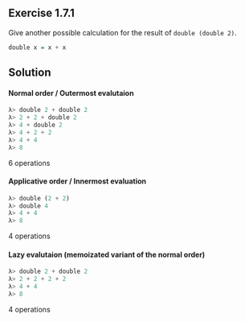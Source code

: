 ## Exercise 1.7.1

Give another possible calculation for the result of `double (double 2)`.
``` haskell
double x = x + x
```

## Solution

#### Normal order / Outermost evalutaion
``` haskell
λ> double 2 + double 2
λ> 2 + 2 + double 2
λ> 4 + double 2
λ> 4 + 2 + 2
λ> 4 + 4
λ> 8
```
6 operations

#### Applicative order / Innermost evaluation

```haskell
λ> double (2 + 2)
λ> double 4
λ> 4 + 4
λ> 8
```
4 operations

#### Lazy evalutaion (memoizated variant of the normal order)

```haskell
λ> double 2 + double 2
λ> 2 + 2 + 2 + 2
λ> 4 + 4
λ> 8
```
4 operations
